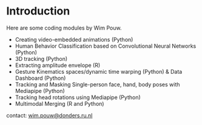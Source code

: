 # Introduction

Here are some coding modules by Wim Pouw.

- Creating video-embedded animations (Python)
- Human Behavior Classification based on Convolutional Neural Networks (Python)
- 3D tracking (Python)
- Extracting amplitude envelope (R)
- Gesture Kinematics spaces/dynamic time warping (Python) & Data Dashboard (Python)
- Tracking and Masking Single-person face, hand, body poses with Mediapipe (Python)
- Tracking head rotations using Mediapipe (Python)
- Multimodal Merging (R and Python)

contact: wim.pouw@donders.ru.nl